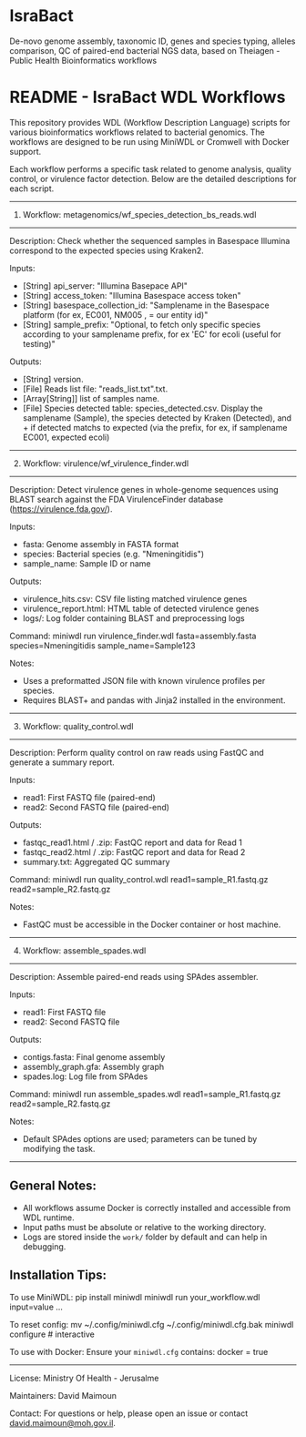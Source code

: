 # IsraBact
De-novo genome assembly, taxonomic ID, genes and species typing, alleles comparison, QC of paired-end bacterial NGS data, based on Theiagen - Public Health Bioinformatics workflows

README - IsraBact WDL Workflows
=======================================

This repository provides WDL (Workflow Description Language) scripts for various bioinformatics workflows related to bacterial genomics. The workflows are designed to be run using MiniWDL or Cromwell with Docker support.

Each workflow performs a specific task related to genome analysis, quality control, or virulence factor detection. Below are the detailed descriptions for each script.

-------------------------------------------------------------------------------
1. Workflow: metagenomics/wf_species_detection_bs_reads.wdl
-------------------------------------------------------------------------------

Description:
  Check whether the sequenced samples in Basespace Illumina correspond to the expected species using Kraken2.

Inputs:
  - [String] api_server: "Illumina Basepace API"
  - [String] access_token: "Illumina Basespace access token"
  - [String] basespace_collection_id: "Samplename in the Basespace platform (for ex, EC001, NM005 , = our entity id)"
  - [String] sample_prefix: "Optional, to fetch only specific species according to your samplename prefix, for ex 'EC' for ecoli (useful for testing)"
    
Outputs:
  - [String] version.
  - [File] Reads list file: "reads_list.txt".txt.
  - [Array[String]] list of samples name.
  - [File] Species detected table: species_detected.csv. Display the samplename (Sample), the species detected by Kraken (Detected), and + if detected matchs to expected (via the prefix, for ex, if samplename EC001, expected ecoli)

-------------------------------------------------------------------------------
2. Workflow: virulence/wf_virulence_finder.wdl
-------------------------------------------------------------------------------

Description:
  Detect virulence genes in whole-genome sequences using BLAST search against the FDA VirulenceFinder database (https://virulence.fda.gov/).

Inputs:
  - fasta: Genome assembly in FASTA format
  - species: Bacterial species (e.g. "Nmeningitidis")
  - sample_name: Sample ID or name

Outputs:
  - virulence_hits.csv: CSV file listing matched virulence genes
  - virulence_report.html: HTML table of detected virulence genes
  - logs/: Log folder containing BLAST and preprocessing logs

Command:
  miniwdl run virulence_finder.wdl fasta=assembly.fasta species=Nmeningitidis sample_name=Sample123

Notes:
  - Uses a preformatted JSON file with known virulence profiles per species.
  - Requires BLAST+ and pandas with Jinja2 installed in the environment.

-------------------------------------------------------------------------------
3. Workflow: quality_control.wdl
-------------------------------------------------------------------------------

Description:
  Perform quality control on raw reads using FastQC and generate a summary report.

Inputs:
  - read1: First FASTQ file (paired-end)
  - read2: Second FASTQ file (paired-end)

Outputs:
  - fastqc_read1.html / .zip: FastQC report and data for Read 1
  - fastqc_read2.html / .zip: FastQC report and data for Read 2
  - summary.txt: Aggregated QC summary

Command:
  miniwdl run quality_control.wdl read1=sample_R1.fastq.gz read2=sample_R2.fastq.gz

Notes:
  - FastQC must be accessible in the Docker container or host machine.

-------------------------------------------------------------------------------
4. Workflow: assemble_spades.wdl
-------------------------------------------------------------------------------

Description:
  Assemble paired-end reads using SPAdes assembler.

Inputs:
  - read1: First FASTQ file
  - read2: Second FASTQ file

Outputs:
  - contigs.fasta: Final genome assembly
  - assembly_graph.gfa: Assembly graph
  - spades.log: Log file from SPAdes

Command:
  miniwdl run assemble_spades.wdl read1=sample_R1.fastq.gz read2=sample_R2.fastq.gz

Notes:
  - Default SPAdes options are used; parameters can be tuned by modifying the task.

-------------------------------------------------------------------------------
General Notes:
-------------------------------------------------------------------------------

- All workflows assume Docker is correctly installed and accessible from WDL runtime.
- Input paths must be absolute or relative to the working directory.
- Logs are stored inside the `work/` folder by default and can help in debugging.

Installation Tips:
------------------

To use MiniWDL:
  pip install miniwdl
  miniwdl run your_workflow.wdl input=value ...

To reset config:
  mv ~/.config/miniwdl.cfg ~/.config/miniwdl.cfg.bak
  miniwdl configure  # interactive

To use with Docker:
  Ensure your `miniwdl.cfg` contains:
    docker = true

-------------------------------------------------------------------------------
License:
  Ministry Of Health - Jerusalme

Maintainers:
  David Maimoun

Contact:
  For questions or help, please open an issue or contact david.maimoun@moh.gov.il.


